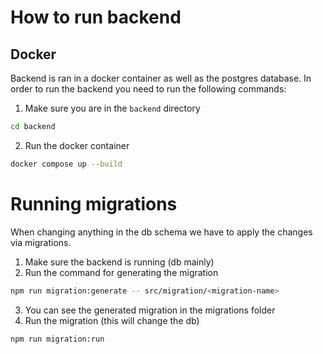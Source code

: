 # How to run backend

## Docker

Backend is ran in a docker container as well as the postgres database.
In order to run the backend you need to run the following commands:

1. Make sure you are in the `backend` directory

```bash
cd backend
```

2. Run the docker container

```bash
docker compose up --build
```

# Running migrations

When changing anything in the db schema we have to apply the changes via migrations.

1. Make sure the backend is running (db mainly)
2. Run the command for generating the migration

```bash
npm run migration:generate -- src/migration/<migration-name>
```

3. You can see the generated migration in the migrations folder
4. Run the migration (this will change the db)

```bash
npm run migration:run
```
